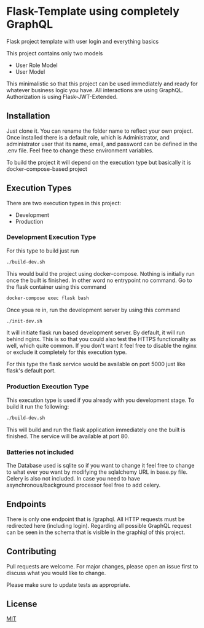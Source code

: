 # Flask-Template using completely GraphQL

Flask project template with user login and everything basics

This project contains only two models
- User Role Model
- User Model

This minimalistic so that this project can be used immediately and ready for whatever business logic you have.
All interactions are using GraphQL. Authorization is using Flask-JWT-Extended.

## Installation
Just clone it. You can rename the folder name to reflect your own project. 
Once installed there is a default role, which is Administrator, and administrator user that its name, email, and password can be defined in the .env file. Feel free to change these environment variables.

To build the project it will depend on the execution type but basically it is docker-compose-based project

## Execution Types
There are two execution types in this project:
- Development 
- Production

### Development Execution Type
For this type to build just run 

```bash
./build-dev.sh
```

This would build the project using docker-compose. Nothing is initially run once the built is finished. In other word no entrypoint no command.
Go to the flask container using this command

```bash
docker-compose exec flask bash
```
Once youa re in, run the development server by using this command

```bash
./init-dev.sh
```

It will initiate flask run based development server. By default, it will run behind nginx. This is so that you could also test the HTTPS functionality as well, which quite common. If you don't want it feel free to disable the nginx or exclude it completely for this execution type. 

For this type the flask service would be available on port 5000 just like flask's default port.

### Production Execution Type
This execution type is used if you already with you development stage. To build it run the following:

```bash
./build-dev.sh
```

This will build and run the flask application immediately one the built is finished. The service will be available at port 80.

### Batteries not included
The Database used is sqlite so if you want to change it feel free to change to what ever you want by modifying the sqlalchemy URL in base.py file.
Celery is also not included. In case you need to have asynchronous/background processor feel free to add celery.

## Endpoints
There is only one endpoint that is /graphql. All HTTP requests must be redirected here (including login).
Regarding all possible GraphQL request can be seen in the schema that is visible in the graphiql of this project.

## Contributing
Pull requests are welcome. For major changes, please open an issue first to discuss what you would like to change.

Please make sure to update tests as appropriate.

## License
[MIT](https://choosealicense.com/licenses/mit/)
